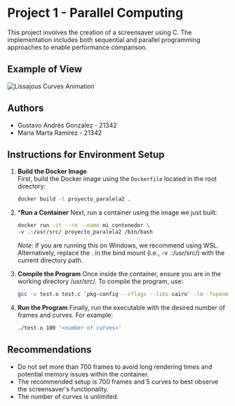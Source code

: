 # Project 1 - Parallel Computing

This project involves the creation of a screensaver using C. The implementation includes both sequential and parallel programming approaches to enable performance comparison.

## Example of View
![Lissajous Curves Animation](frames/lissajous.gif)

## Authors
- Gustavo Andrés González - 21342
- Maria Marta Ramírez - 21342

## Instructions for Environment Setup

1. **Build the Docker Image**  
    First, build the Docker image using the `Dockerfile` located in the root directory:

    ```bash
    docker build -t proyecto_paralela2 .
    ```

2. ***Run a Container**
    Next, run a container using the image we just built:

    ```bash
    docker run -it --rm --name mi_contenedor \
    -v .:/usr/src/ proyecto_paralela2 /bin/bash
    ```

    *Note*: If you are running this on Windows, we recommend using WSL. Alternatively, replace the . in the bind mount (i.e., -v .:/usr/src/) with the current directory path.

3. **Compile the Program**
    Once inside the container, ensure you are in the working directory /usr/src/. To compile the program, use:
    
    ```bash
    gcc -o test.o test.c `pkg-config --cflags --libs cairo` -lm -fopenmp
    ```

4. **Run the Program**
    Finally, run the executable with the desired number of frames and curves. For example:

    ```bash
    ./test.o 100 '<number of curves>'
    ```

## Recommendations
- Do not set more than 700 frames to avoid long rendering times and potential memory issues within the container.
- The recommended setup is 700 frames and 5 curves to best observe the screensaver's functionality.
- The number of curves is unlimited.